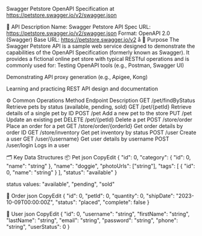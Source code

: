 Swagger Petstore OpenAPI Specification at https://petstore.swagger.io/v2/swagger.json

🧾 API Description
Name: Swagger Petstore API
 Spec URL: https://petstore.swagger.io/v2/swagger.json
 Format: OpenAPI 2.0 (Swagger)
 Base URL: https://petstore.swagger.io/v2
å
🎯 Purpose
The Swagger Petstore API is a sample web service designed to demonstrate the capabilities of the OpenAPI Specification (formerly known as Swagger). It provides a fictional online pet store with typical RESTful operations and is commonly used for:
Testing OpenAPI tools (e.g., Postman, Swagger UI)


Demonstrating API proxy generation (e.g., Apigee, Kong)


Learning and practicing REST API design and documentation



⚙️ Common Operations
Method
Endpoint
Description
GET
/pet/findByStatus
Retrieve pets by status (available, pending, sold)
GET
/pet/{petId}
Retrieve details of a single pet by ID
POST
/pet
Add a new pet to the store
PUT
/pet
Update an existing pet
DELETE
/pet/{petId}
Delete a pet
POST
/store/order
Place an order for a pet
GET
/store/order/{orderId}
Get order details by order ID
GET
/store/inventory
Get pet inventory by status
POST
/user
Create a user
GET
/user/{username}
Get user details by username
POST
/user/login
Logs in a user


🗂️ Key Data Structures
📦 Pet
json
CopyEdit
{
  "id": 0,
  "category": {
    "id": 0,
    "name": "string"
  },
  "name": "doggie",
  "photoUrls": ["string"],
  "tags": [
    {
      "id": 0,
      "name": "string"
    }
  ],
  "status": "available"
}

status values: "available", "pending", "sold"



🛒 Order
json
CopyEdit
{
  "id": 0,
  "petId": 0,
  "quantity": 0,
  "shipDate": "2023-10-09T00:00:00Z",
  "status": "placed",
  "complete": false
}


👤 User
json
CopyEdit
{
  "id": 0,
  "username": "string",
  "firstName": "string",
  "lastName": "string",
  "email": "string",
  "password": "string",
  "phone": "string",
  "userStatus": 0
}

